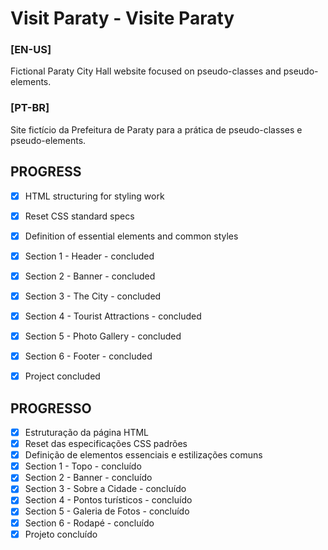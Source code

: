 # Visit Paraty - Visite Paraty

### [EN-US]
Fictional Paraty City Hall website focused on pseudo-classes and pseudo-elements.

### [PT-BR]
Site fictício da Prefeitura de Paraty para a prática de pseudo-classes e pseudo-elements.


## PROGRESS
- [X] HTML structuring for styling work
- [X] Reset CSS standard specs
- [X] Definition of essential elements and common styles
- [X] Section 1 - Header - concluded
- [X] Section 2 - Banner - concluded
- [X] Section 3 - The City - concluded
- [X] Section 4 - Tourist Attractions - concluded
- [X] Section 5 - Photo Gallery - concluded
- [X] Section 6 - Footer - concluded
- [X] Project concluded


## PROGRESSO
- [X] Estruturação da página HTML
- [X] Reset das especificações CSS padrões
- [X] Definição de elementos essenciais e estilizações comuns
- [X] Section 1 - Topo - concluído
- [X] Section 2 - Banner - concluído
- [X] Section 3 - Sobre a Cidade - concluído
- [X] Section 4 - Pontos turísticos - concluído
- [X] Section 5 - Galeria de Fotos - concluído
- [X] Section 6 - Rodapé - concluído
- [X] Projeto concluído
